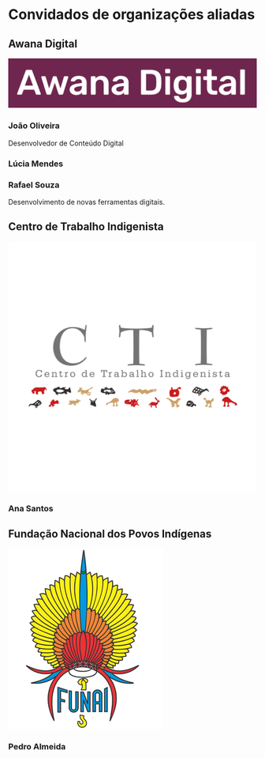 # Convidados de organizações aliadas

## Awana Digital
![Logo Awana Digital](/logos/logo_awana.png)

### João Oliveira
Desenvolvedor de Conteúdo Digital

### Lúcia Mendes

### Rafael Souza
Desenvolvimento de novas ferramentas digitais.

## Centro de Trabalho Indigenista
![Logo CTI](/logos/logo_cti.png)

### Ana Santos

## Fundação Nacional dos Povos Indígenas
![Logo FUNAI](/logos/logo_funai.png)

### Pedro Almeida
